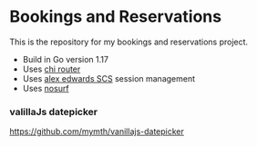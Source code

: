# Bookings and Reservations

This is the repository for my bookings and reservations project.

- Build in Go version 1.17
- Uses [chi router](https://github.com/go-chi/chi/v5)
- Uses [alex edwards SCS](https://github.com/alexedwards/scs/v2) session management
- Uses [nosurf](https://github.com/justinas/nosurf)


### valillaJs datepicker
https://github.com/mymth/vanillajs-datepicker